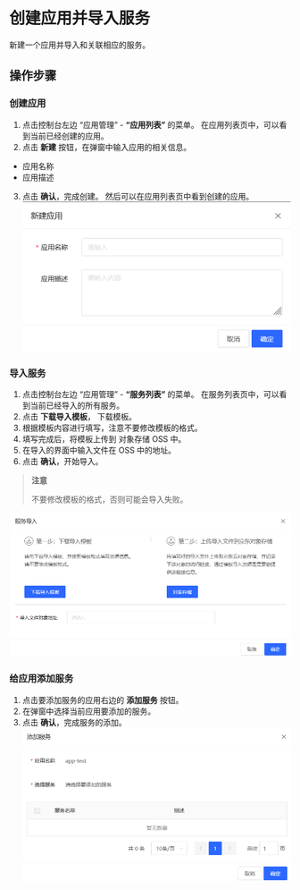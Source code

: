 # 创建应用并导入服务
新建一个应用并导入和关联相应的服务。

## 操作步骤
### 创建应用
1. 点击控制台左边 “应用管理” - **“应用列表”** 的菜单。 在应用列表页中，可以看到当前已经创建的应用。
2. 点击 **新建** 按钮，在弹窗中输入应用的相关信息。
  - 应用名称
  - 应用描述
3. 点击 **确认**，完成创建。 然后可以在应用列表页中看到创建的应用。
![](../../../../image/AMC/create-application.png)

### 导入服务
1. 点击控制台左边 “应用管理” - **“服务列表”** 的菜单。 在服务列表页中，可以看到当前已经导入的所有服务。
2. 点击 **下载导入模板**， 下载模板。
3. 根据模板内容进行填写，注意不要修改模板的格式。
4. 填写完成后，将模板上传到 对象存储 OSS 中。
5. 在导入的界面中输入文件在 OSS 中的地址。
6. 点击 **确认**，开始导入。

> **注意**
>
> 不要修改模板的格式，否则可能会导入失败。

![](../../../../image/AMC/services-import.png)

### 给应用添加服务
1. 点击要添加服务的应用右边的 **添加服务** 按钮。
2. 在弹窗中选择当前应用要添加的服务。
3. 点击 **确认**，完成服务的添加。
![](../../../../image/AMC/add-services.png)
